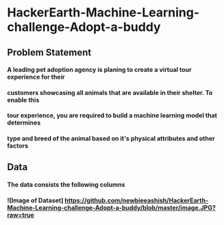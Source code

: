 # HackerEarth-Machine-Learning-challenge-Adopt-a-buddy

## Problem Statement

#### A leading pet adoption agency is planing to create a virtual tour experience for their
#### customers showcasing all animals that are available in their shelter. To enable this
#### tour experience, you are required to build a machine learning model that determines
#### type and breed of the animal based on it's physical attributes and other factors



## Data 
#### The data consists the following columns
#### ![Image of Dataset] https://github.com/newbieeashish/HackerEarth-Machine-Learning-challenge-Adopt-a-buddy/blob/master/image.JPG?raw=true

